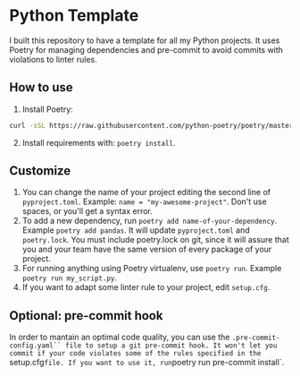# Python Template

I built this repository to have a template for all my Python projects. It uses
Poetry for managing dependencies and pre-commit to avoid commits with violations to linter rules.

## How to use

1. Install Poetry:

```sh
curl -sSL https://raw.githubusercontent.com/python-poetry/poetry/master/get-poetry.py | python
```

2. Install requirements with: `poetry install`.

## Customize

1. You can change the name of your project editing the second line of `pyproject.toml`.
Example: `name = "my-awesome-project"`. Don't use spaces, or you'll get a syntax error.
2. To add a new dependency, run `poetry add name-of-your-dependency`. Example `poetry add pandas`.
It will update `pyproject.toml` and `poetry.lock`. You must include poetry.lock on git, 
since it will assure that you and your team have the same version
of every package of your project.
3. For running anything using Poetry virtualenv, use `poetry run`. Example `poetry run my_script.py`.
4. If you want to adapt some linter rule to your project, edit `setup.cfg`. 

## Optional: pre-commit hook
In order to mantain an optimal code quality, you can use the `.pre-commit-config.yaml``
file to setup a git pre-commit hook. It won't let you commit if your code
violates some of the rules specified in the `setup.cfg` file.
If you want to use it, run `poetry run pre-commit install`.